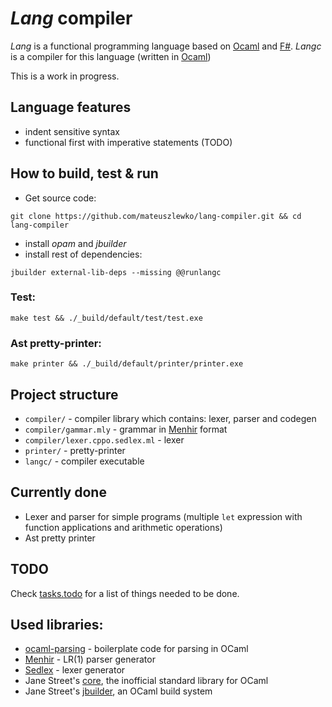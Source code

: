 # *Lang* compiler

*Lang* is a functional programming language based on [Ocaml](https://ocaml.org/) and [F#](http://fsharp.org/). *Langc* is a compiler for this language (written in [Ocaml](https://ocaml.org/))

This is a work in progress.

## Language features

- indent sensitive syntax
- functional first with imperative statements (TODO)

## How to build, test & run
- Get source code: 
```
git clone https://github.com/mateuszlewko/lang-compiler.git && cd lang-compiler
```
- install *opam* and *jbuilder*
- install rest of dependencies: 
```
jbuilder external-lib-deps --missing @@runlangc
```

### Test:
```
make test && ./_build/default/test/test.exe
```

### Ast pretty-printer:
```
make printer && ./_build/default/printer/printer.exe
```

## Project structure
- `compiler/` - compiler library which contains: lexer, parser and codegen 
- `compiler/gammar.mly` - grammar in [Menhir](http://gallium.inria.fr/~fpottier/menhir/) format
- `compiler/lexer.cppo.sedlex.ml` - lexer 
- `printer/` - pretty-printer 
- `langc/` - compiler executable

## Currently done

- Lexer and parser for simple programs (multiple `let` expression with function applications and arithmetic operations)
- Ast pretty printer

## TODO
Check [tasks.todo](https://github.com/mateuszlewko/lang-compiler/blob/master/tasks.todo) for a list of things needed to be done.

## Used libraries:

- [ocaml-parsing](https://github.com/smolkaj/ocaml-parsing) - boilerplate code for parsing in OCaml
- [Menhir](http://gallium.inria.fr/~fpottier/menhir/) - LR(1) parser generator
- [Sedlex](https://github.com/alainfrisch/sedlex) - lexer generator
- Jane Street's [core](https://ocaml.janestreet.com/ocaml-core/latest/doc/), the inofficial standard library for OCaml
- Jane Street's [jbuilder](https://github.com/janestreet/jbuilder), an OCaml build system
